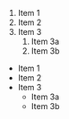 1. Item 1
2. Item 2
3. Item 3
   1. Item 3a
   2. Item 3b
* Item 1
* Item 2
* Item 3
    * Item 3a
    * Item 3b
